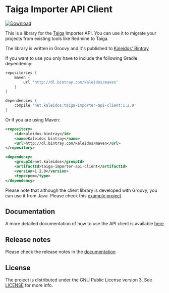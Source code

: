 # Taiga Importer API Client

[ ![Download](https://api.bintray.com/packages/kaleidos/maven/taiga-importer-api-client/images/download.svg) ](https://bintray.com/kaleidos/maven/taiga-importer-api-client/_latestVersion)

This is a library for the [Taiga](http://taiga.io) Importer API. You can use it to migrate your projects from existing tools like Redmine to Taiga.

The library is written in Groovy and it's published to [Kaleidos' Bintray](https://bintray.com/kaleidos/maven/taiga-importer-api-client/view)

If you want to use you only have to include the following Gradle dependency:

```groovy
repositories {
    maven {
        url 'http://dl.bintray.com/kaleidos/maven'
    }
}

dependencies {
    compile 'net.kaleidos:taiga-importer-api-client:1.2.0'
}
```

Or if you are using Maven:

```xml
<repository>
    <id>kaleidos-bintray</id>
    <name>Kaleidos bintray</name>
    <url>http://dl.bintray.com/kaleidos/maven</url>
</repository>

<dependency>
    <groupId>net.kaleidos</groupId>
    <artifactId>taiga-importer-api-client</artifactId>
    <version>1.2.0</version>
    <type>pom</type>
</dependency>
```

Please note that although the client library is developed with Groovy, you can use it from Java. Please check this [example project](https://github.com/taigaio/taiga-java-importer-example).

## Documentation

A more detailed documentation of how to use the API client is available [here](http://taigaio.github.io/taiga-importer-api-client/)

## Release notes

Please check the release notes in the [documentation](http://taigaio.github.io/taiga-importer-api-client/#_release_notes)

## License

The project is distributed under the GNU Public License version 3. See [LICENSE](https://github.com/taigaio/taiga-importer-api-client/blob/master/LICENSE) for more info.
